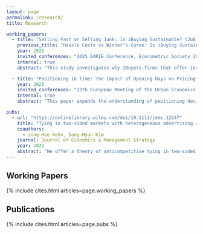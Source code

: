 ```yaml
---
layout: page
permalink: /research/
title: Research

working_papers: 
  - title: "Selling Fast or Selling Junk: Is iBuying Sustainable? (Job Market Paper)"
    previous_title: "Hassle Costs vs Winner’s Curse: Is iBuying Sustainable?"
    year: 2025
    invited_conferences: "2025 EARIE Conference, Econometric Society 2025 World Congress, 2025 AREUEA National Conference"
    internal: true
    abstract: "This study investigates why iBuyers—firms that offer instant home purchases using big-data-driven pricing models—struggle with profitability due to adverse selection. To explore this mechanism, I develop a model in which homesellers privately know both their hassle costs of traditional selling and the unobserved quality of their home—features that are difficult for iBuyers to observe or encode in pricing—and use this information when deciding whether to sell to an iBuyer. Using a rich dataset of housing transactions and listings, I estimate the joint distribution of these private information components and evaluate two counterfactual strategies to improve iBuyer profitability. First, I simulate a redesigned contract that lowers the upfront payment and introduces conditional revenue sharing. This contract discourages lower-quality homes and increases expected profit through a cream-skimming mechanism. Second, I augment the iBuyer’s pricing algorithm by incorporating a novel one-dimensional projection of unstructured listing text, constructed using a large language model (LLM), which may partially reflect latent attributes related to unobserved quality. Incorporating this variable into pricing improves profitability—particularly when the contract alone provides weaker cream-skimming. Together, these findings underscore a broader lesson for markets that rely heavily on algorithmic pricing: contract design that internalizes information asymmetries, combined with the use of unstructured data, can help account for private information and mitigate unintended selection effects."

  - title: "Positioning in Time: The Impact of Opening Days on Pricing and Market Competition"
    year: 2025
    invited_conferences: "13th European Meeting of the Urban Economics Association"
    internal: true
    abstract: "This paper expands the understanding of positioning decisions by investigating the timing of product offerings as an additional dimension of differentiation. Despite its significance, little research has examined the timing aspect, primarily due to the assumption that offering products at all times is optimal when fixed costs for offering one more day are negligible. However, when offering costs vary across periods and are correlated with other product characteristics, the timing of offering becomes crucial. It serves as a distinct product attribute that distinguishes firms from competitors and can be strategically utilized for repositioning purposes in response to market changes. This study explores the relationship between opening days, prices, and repositioning strategies in the US coffee shop industry during the COVID-19 pandemic, a period marked by increased daily opening costs. By analyzing structural demand and supply and considering optimal pricing and Nash opening conditions, I find that higher daily opening costs result in reduced daily entry and consumer surplus compared to scenarios that do not account for inter-market dependence. This research contributes to empirical IO literature by integrating insights from multi-product firms and endogenous product type entry, shedding light on the nuanced trade-offs firms face when choosing opening days and optimizing their market positioning."

pubs:
  - url: "https://onlinelibrary.wiley.com/doi/10.1111/jems.12547"
    title: "Tying in two-sided markets with heterogeneous advertising revenues and negative pricing"
    coauthors: 
      - Jong-Hee Hahn, Sang-Hyun Kim
    journal: Journal of Economics & Management Strategy
    year: 2023
    abstract: "We offer a theory of anticompetitive tying in two-sided markets when below-cost or negative pricing is possible. With the coexistence of two consumer groups (one regarding tying and tied goods as complementary and the other as independent), a tying-good monopolist may face difficulties in extracting rent under separate sales and wish to use tying to directly capture the large advertising revenue created in the complementary segment. We uncover two distinct mechanisms by which tying raises monopoly profits but reduces social welfare. Our theory of tying can be applied to real-world antitrust law enforcement, such as the Google Android case."
---
```


## Working Papers

{% include cites.html articles=page.working_papers %}

## Publications

{% include cites.html articles=page.pubs %}
